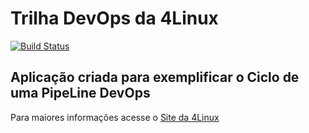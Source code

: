# Trilha DevOps da 4Linux

<!-- Altere a Flag abaixo com sua URL do Travis -->
[![Build Status](https://travis-ci.org/fagnertonon/DevOpsLab-HelloWorld.svg?branch=master)](https://travis-ci.org/fagnertonon/DevOpsLab-HelloWorld)

## Aplicação criada para exemplificar o Ciclo de uma PipeLine DevOps


Para maiores informações acesse o [Site da 4Linux](https://www.4linux.com.br/cursos/devops)
